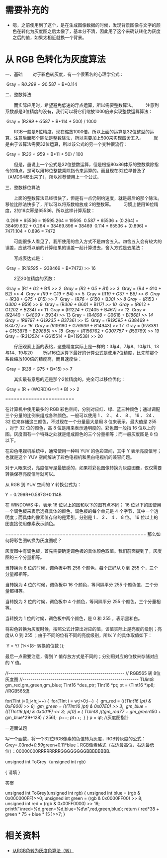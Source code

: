 # 需要补充的

- 嗯，之前使用到了这个，是在生成图像数据的时候，发现背景图像与文字的颜色在转化为灰度图之后太像了，基本分不清，因此用了这个来确认转化为灰度之后的值，如果太相近就换一个背景。

# 从 RGB 色转化为灰度算法


一、基础
　　对于彩色转灰度，有一个很著名的心理学公式：

​                          Gray = R*0.299 + G*0.587 + B*0.114

二、整数算法

　　而实际应用时，希望避免低速的浮点运算，所以需要整数算法。
　　注意到系数都是3位精度的没有，我们可以将它们缩放1000倍来实现整数运算算法：

​                          Gray = (R*299 + G*587 + B*114 + 500) / 1000

　　RGB一般是8位精度，现在缩放1000倍，所以上面的运算是32位整型的运算。注意后面那个除法是整数除法，所以需要加上500来实现四舍五入。
　　就是由于该算法需要32位运算，所以该公式的另一个变种很流行：

​                          Gray = (R*30 + G*59 + B*11 + 50) / 100

　　但是，虽说上一个公式是32位整数运算，但是根据80x86体系的整数乘除指令的特点，是可以用16位整数乘除指令来运算的。而且现在32位早普及了（AMD64都出来了），所以推荐使用上一个公式。

三、整数移位算法

　　上面的整数算法已经很快了，但是有一点仍制约速度，就是最后的那个除法。移位比除法快多了，所以可以将系数缩放成 2的整数幂。
　　习惯上使用16位精度，2的16次幂是65536，所以这样计算系数：

​                          0.299 * 65536 = 19595.264 ≈ 19595
​                          0.587 * 65536 + (0.264) = 38469.632 + 0.264 = 38469.896 ≈ 38469
​                          0.114 * 65536 + (0.896) =   7471.104 + 0.896 = 7472

　　可能很多人看见了，我所使用的舍入方式不是四舍五入。四舍五入会有较大的误差，应该将以前的计算结果的误差一起计算进去，舍入方式是去尾法：

　　写成表达式是：

​                          Gray = (R*19595 + G*38469 + B*7472) >> 16

　　2至20位精度的系数：

​                          Gray = (R*1 + G*2 + B*1) >> 2
​                          Gray = (R*2 + G*5 + B*1) >> 3
​                          Gray = (R*4 + G*10 + B*2) >> 4
​                          Gray = (R*9 + G*19 + B*4) >> 5
​                          Gray = (R*19 + G*37 + B*8) >> 6
​                          Gray = (R*38 + G*75 + B*15) >> 7
​                          Gray = (R*76 + G*150 + B*30) >> 8
​                          Gray = (R*153 + G*300 + B*59) >> 9
​                          Gray = (R*306 + G*601 + B*117) >> 10
​                          Gray = (R*612 + G*1202 + B*234) >> 11
​                          Gray = (R*1224 + G*2405 + B*467) >> 12
​                          Gray = (R*2449 + G*4809 + B*934) >> 13
​                          Gray = (R*4898 + G*9618 + B*1868) >> 14
​                          Gray = (R*9797 + G*19235 + B*3736) >> 15
​                          Gray = (R*19595 + G*38469 + B*7472) >> 16
​                          Gray = (R*39190 + G*76939 + B*14943) >> 17
​                          Gray = (R*78381 + G*153878 + B*29885) >> 18
​                          Gray = (R*156762 + G*307757 + B*59769) >> 19
​                          Gray = (R*313524 + G*615514 + B*119538) >> 20

　　仔细观察上面的表格，这些精度实际上是一样的：3与4、7与8、10与11、13与14、19与20
　　所以16位运算下最好的计算公式是使用7位精度，比先前那个系数缩放100倍的精度高，而且速度快：

​                          Gray = (R*38 + G*75 + B*15) >> 7

　　其实最有意思的还是那个2位精度的，完全可以移位优化：

​                          Gray = (R + (WORD)G<<1 + B) >> 2

========================

在计算机中使用最多的 RGB 彩色空间，分别对应红、绿、蓝三种颜色；通过调配三个分量的比例来组成各种颜色。一般可以使用 1 、 2 、 4 、 8 、 16 、 24 、 32 位来存储这三颜色，不过现在一个分量最大是用 8 位来表示，最大值是 255 ，对于 32 位的颜色，高 8 位是用来表示通明度的。彩色图一般指 16 位以上的图。灰度图有一个特殊之处就是组成颜色的三个分量相等；而一般灰度图是 8 位以下。

在彩色电视机系统中，通常使用一种叫 YUV 的色彩空间，其中 Y 表示亮度信号；也就是这个 YUV 空间解决了彩色电视机和黑白电视机的兼容问题。

对于人眼来说，亮度信号是最敏感的，如果将彩色图像转换为灰度图像，仅仅需要转换保存亮度信号就可以。

从 RGB 到 YUV 空间的 Y 转换公式为：

Y = 0.299R+0.587G+0.114B

在 WINDOWS 中，表示 16 位以上的图和以下的图有点不同； 16 位以下的图使用一个调色板来表示选择具体的颜色，调色板的每个单元是 4 个字节，其中一个透明度；而具体的像素值存储的是索引，分别是 1 、 2 、 4 、 8 位。 16 位以上的图直接使用像素表示颜色。

=================================================
那么如何将彩色图转换为灰度图呢？

灰度图中有调色板，首先需要确定调色板的具体颜色取值。我们前面提到了，灰度图的三个分量相等。

当转换为 8 位的时候，调色板中有 256 个颜色，每个正好从 0 到 255 个，三个分量都相等。

当转换为 4 位的时候，调色板中 16 个颜色，等间隔平分 255 个颜色值，三个分量都相等。

当转换为 2 位的时候，调色板中 4 个颜色，等间隔平分 255 个颜色，三个分量相等。

当转换为 1 位的时候，调色板中两个颜色，是 0 和 255 ，表示黑和白。

将彩色转换为灰度时候，按照公式计算出对应的值，该值实际上是亮度的级别；亮度从 0 到 255 ；由于不同的位有不同的亮度级别，所以 Y 的具体取值如下：

​       Y = Y/ (1<<(8- 转换的位数 ));


最后一点需要注意，得到 Y 值存放方式是不同的；分别用对应的位数来存储对应的 Y 值。

//----------------------------------------------------------
//  RGB565 转 8位灰度图
//----------------------------------------------------------
   TUint8 gm_red,gm_green,gm_blue;
   TInt16 *des_ptr;
   TInt16 *pt;
   pt = (TInt16 *)p8;  //RGB565流

   for(TInt j=0;j<h;j++)
   {
​         for(TInt i = w;i>0;i--)
​         {
​           gm_red       = ((*(TInt16 *)pt) & 0xF800) >> 8;
​           gm_green     = ((*(TInt16 *)pt) & 0x07E0) >> 3;
​           gm_blue      = ((*(TInt16 *)pt) & 0x001F) <<  3;
​           p[0] = ( TUint8 )((gm_red*77 + gm_green*150 + gm_blue*29+128) / 256);
​           p++;
​           pt++;
​        }
   }
   p = qt;   //灰度图指针



一道面试题

写一个函数，将一个32位RGB像素的色值转为灰度，RGB转灰度的公式：Grey=.03*red+0.59*green+0.11*blue；RGB像素格式（左边最高位，右边最低位）：00000000RRRRRRRRGGGGGGGGBBBBBBBB.

unsigned int ToGrey（unsigned int rgb）

{ 请填 }



答案

unsigned int ToGrey(unsigned int rgb)
{
 unsigned int blue = (rgb & 0x000000FF)>>0;
 unsigned int green = (rgb & 0x0000FF00) >> 8;
 unsigned int red = (rgb & 0x00FF0000) >> 16;
 printf("\nred=%d,green=%d,blue=%d\n",red,green,blue);
 return ( red*38 +  green * 75 +  blue * 15 )>>7;
}



# 相关资料

- [从RGB色转为灰度色算法（转）](https://www.cnblogs.com/carekee/articles/3629964.html)
